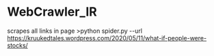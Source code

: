 # WebCrawler_IR
scrapes all links in page >python spider.py --url https://kruukedtales.wordpress.com/2020/05/11/what-if-people-were-stocks/
